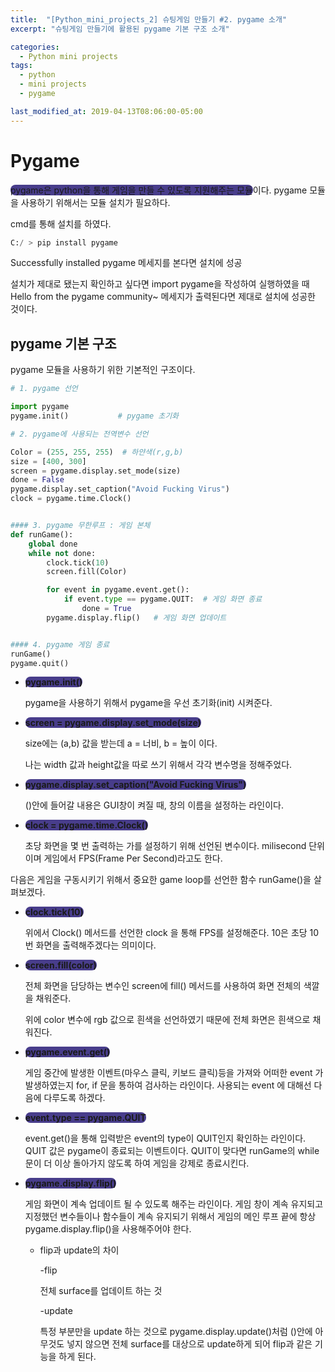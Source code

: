 ```yaml
---
title:  "[Python_mini_projects_2] 슈팅게임 만들기 #2. pygame 소개"
excerpt: "슈팅게임 만들기에 활용된 pygame 기본 구조 소개"

categories:
  - Python mini projects
tags:
  - python
  - mini projects
  - pygame

last_modified_at: 2019-04-13T08:06:00-05:00
---
```


# Pygame

<span style="background-color : darkslateblue ; border-radius : 8px">pygame은 python을 통해 게임을 만들 수 있도록 지원해주는 모듈</span>이다. pygame 모듈을 사용하기 위해서는 모듈 설치가 필요하다.

cmd를 통해 설치를 하였다.

```python
C:/ > pip install pygame
```

Successfully installed pygame 메세지를 본다면 설치에 성공

설치가 제대로 됐는지 확인하고 싶다면 import pygame을 작성하여 실행하였을 때 Hello from the pygame community~ 메세지가 출력된다면 제대로 설치에 성공한 것이다.



## pygame 기본 구조

pygame 모듈을 사용하기 위한 기본적인 구조이다.

```python
# 1. pygame 선언

import pygame
pygame.init()           # pygame 초기화

# 2. pygame에 사용되는 전역변수 선언

Color = (255, 255, 255)  # 하얀색(r,g,b)
size = [400, 300]
screen = pygame.display.set_mode(size)
done = False
pygame.display.set_caption("Avoid Fucking Virus")
clock = pygame.time.Clock()


#### 3. pygame 무한루프 : 게임 본체
def runGame():
    global done
    while not done:
        clock.tick(10)
        screen.fill(Color)

        for event in pygame.event.get():
            if event.type == pygame.QUIT:  # 게임 화면 종료
                done = True
        pygame.display.flip()   # 게임 화면 업데이트


#### 4. pygame 게임 종료
runGame()
pygame.quit()
```

- **<span style="background-color : darkslateblue ; border-radius : 8px">pygame.init()</span>**

  pygame을 사용하기 위해서 pygame을 우선 초기화(init) 시켜준다.

- **<span style="background-color : darkslateblue ; border-radius : 8px">screen = pygame.display.set_mode(size)</span>**

  size에는 (a,b) 값을 받는데 a = 너비, b = 높이 이다.

  나는 width 값과 height값을 따로 쓰기 위해서 각각 변수명을 정해주었다.

- **<span style="background-color : darkslateblue ; border-radius : 8px">pygame.display.set_caption("Avoid Fucking Virus")</span>**

  ()안에 들어갈 내용은 GUI창이 켜질 때, 창의 이름을 설정하는 라인이다.

- **<span style="background-color : darkslateblue ; border-radius : 8px">clock = pygame.time.Clock()</span>**

  초당 화면을 몇 번 출력하는 가를 설정하기 위해 선언된 변수이다. milisecond 단위이며 게임에서 FPS(Frame Per Second)라고도 한다.



다음은 게임을 구동시키기 위해서 중요한 game loop를 선언한 함수 runGame()을 살펴보겠다.

- **<span style="background-color : darkslateblue ; border-radius : 8px">clock.tick(10)</span>**

  위에서 Clock() 메서드를 선언한 clock 을 통해 FPS를 설정해준다. 10은 초당 10번 화면을 출력해주겠다는 의미이다.

- **<span style="background-color : darkslateblue ; border-radius : 8px">screen.fill(color)</span>**

  전체 화면을 담당하는 변수인 screen에 fill() 메서드를 사용하여 화면 전체의 색깔을 채워준다.

  위에 color 변수에 rgb 값으로 흰색을 선언하였기 때문에 전체 화면은 흰색으로 채워진다.

- **<span style="background-color : darkslateblue ; border-radius : 8px">pygame.event.get()</span>**

  게임 중간에 발생한 이벤트(마우스 클릭, 키보드 클릭)등을 가져와 어떠한 event 가 발생하였는지 for, if 문을 통하여 검사하는 라인이다. 사용되는 event 에 대해선 다음에 다루도록 하겠다.

- **<span style="background-color : darkslateblue ; border-radius : 8px">event.type == pygame.QUIT</span>**

  event.get()을 통해 입력받은 event의 type이 QUIT인지 확인하는 라인이다. QUIT 값은 pygame이 종료되는 이벤트이다. QUIT이 맞다면 runGame의 while문이 더 이상 돌아가지 않도록 하여 게임을 강제로 종료시킨다.

- **<span style="background-color : darkslateblue ; border-radius : 8px">pygame.display.flip()</span>**

  게임 화면이 계속 업데이트 될 수 있도록 해주는 라인이다.  게임 창이 계속 유지되고 지정했던 변수들이나 함수들이 계속 유지되기 위해서 게임의 메인 루프 끝에 항상 pygame.display.flip()을 사용해주어야 한다.

  * flip과 update의 차이

    -flip 

    전체 surface를 업데이트 하는 것

    -update 

    특정 부분만을 update 하는 것으로 pygame.display.update()처럼 ()안에 아무것도 넣지 않으면 전체 surface를 대상으로 update하게 되어 flip과 같은 기능을 하게 된다.
